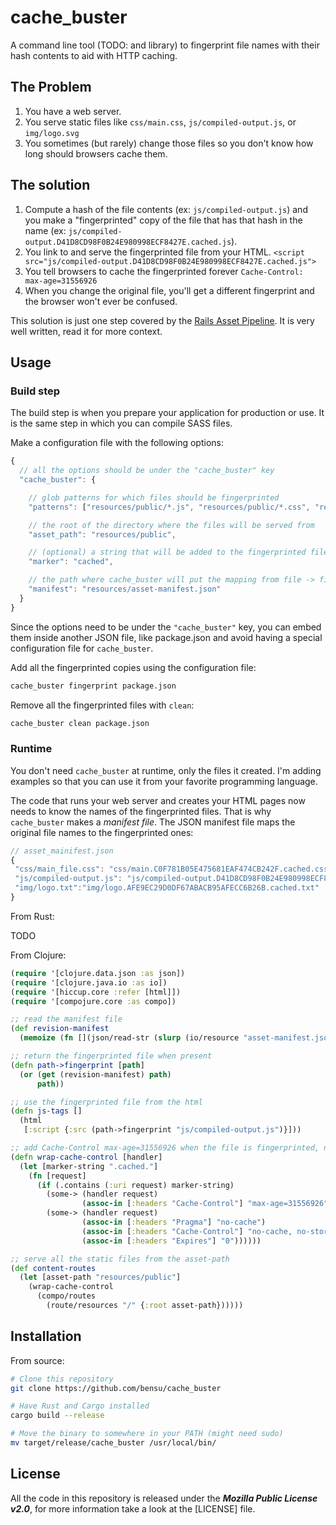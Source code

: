 # cache_buster

A command line tool (TODO: and library) to fingerprint file names with their hash contents to aid with HTTP caching.

## The Problem

1. You have a web server.
2. You serve static files like `css/main.css`, `js/compiled-output.js`, or `img/logo.svg`
3. You sometimes (but rarely) change those files so you don't know how long should browsers cache them.

## The solution

1. Compute a hash of the file contents (ex: `js/compiled-output.js`) and you make a "fingerprinted" copy of the file that has that hash in the name (ex: `js/compiled-output.D41D8CD98F0B24E980998ECF8427E.cached.js`).
2. You link to and serve the fingerprinted file from your HTML. `<script src="js/compiled-output.D41D8CD98F0B24E980998ECF8427E.cached.js">`
3. You tell browsers to cache the fingerprinted forever `Cache-Control: max-age=31556926`
4. When you change the original file, you'll get a different fingerprint and the browser won't ever be confused.

This solution is just one step covered by the [Rails Asset Pipeline](http://guides.rubyonrails.org/asset_pipeline.html). It is very well written, read it for more context.

## Usage

### Build step

The build step is when you prepare your application for production or use. It is the same step in which you can compile SASS files.

Make a configuration file with the following options:

```js
{
  // all the options should be under the "cache_buster" key
  "cache_buster": {

    // glob patterns for which files should be fingerprinted
    "patterns": ["resources/public/*.js", "resources/public/*.css", "resources/public/*/*.txt"],

    // the root of the directory where the files will be served from
    "asset_path": "resources/public",

    // (optional) a string that will be added to the fingerprinted file to help `clean` find it (default "cached")
    "marker": "cached",

    // the path where cache_buster will put the mapping from file -> fingerprinted_copy
    "manifest": "resources/asset-manifest.json"
  }
}
```

Since the options need to be under the `"cache_buster"` key, you can embed them inside another JSON file, like package.json and avoid having a special configuration file for `cache_buster`.

Add all the fingerprinted copies using the configuration file:

```sh
cache_buster fingerprint package.json
```

Remove all the fingerprinted files with `clean`:

```sh
cache_buster clean package.json
```

### Runtime

You don't need `cache_buster` at runtime, only the files it created. I'm adding examples so that you can use it from your favorite programming language.

The code that runs your web server and creates your HTML pages now needs to know the names of the fingerprinted files. That is why `cache_buster` makes a _manifest file_. The JSON manifest file maps the original file names to the fingerprinted ones:

```js
// asset_mainifest.json
{
 "css/main_file.css": "css/main.C0F781B05E475681EAF474CB242F.cached.css",
 "js/compiled-output.js": "js/compiled-output.D41D8CD98F0B24E980998ECF8427E.cached.js",
 "img/logo.txt":"img/logo.AFE9EC29D0DF67ABACB95AFECC6B26B.cached.txt"
}
```

From Rust:

TODO

From Clojure:

```clj
(require '[clojure.data.json :as json])
(require '[clojure.java.io :as io])
(require '[hiccup.core :refer [html]])
(require '[compojure.core :as compo])

;; read the manifest file
(def revision-manifest
  (memoize (fn [](json/read-str (slurp (io/resource "asset-manifest.json"))))))

;; return the fingerprinted file when present
(defn path->fingerprint [path]
  (or (get (revision-manifest) path)
      path))

;; use the fingerprinted file from the html
(defn js-tags []
  (html
   [:script {:src (path->fingerprint "js/compiled-output.js")}]))

;; add Cache-Control max-age=31556926 when the file is fingerprinted, no-cache otherwise
(defn wrap-cache-control [handler]
  (let [marker-string ".cached."]
    (fn [request]
      (if (.contains (:uri request) marker-string)
        (some-> (handler request)
                (assoc-in [:headers "Cache-Control"] "max-age=31556926"))
        (some-> (handler request)
                (assoc-in [:headers "Pragma"] "no-cache")
                (assoc-in [:headers "Cache-Control"] "no-cache, no-store, must-revalidate")
                (assoc-in [:headers "Expires"] "0"))))))

;; serve all the static files from the asset-path
(def content-routes
  (let [asset-path "resources/public"]
    (wrap-cache-control
      (compo/routes
        (route/resources "/" {:root asset-path})))))
```

## Installation

From source:

```sh
# Clone this repository
git clone https://github.com/bensu/cache_buster

# Have Rust and Cargo installed
cargo build --release

# Move the binary to somewhere in your PATH (might need sudo)
mv target/release/cache_buster /usr/local/bin/
```

## License

All the code in this repository is released under the ***Mozilla Public License v2.0***, for more information take a look at the [LICENSE] file.
